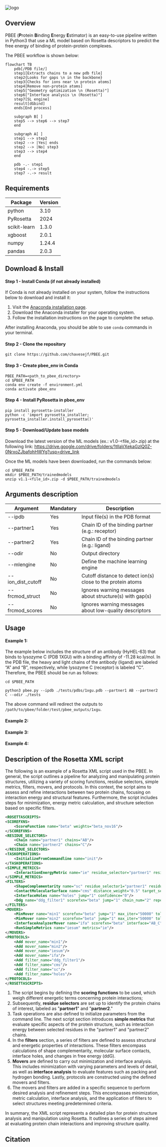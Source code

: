 ![logo](https://github.com/chavesejf/pbee/blob/main/figures/toc_page-0001.jpg)

## Overview
PBEE (**P**rotein **B**inding **E**nergy **E**stimator) is an easy-to-use pipeline written in Python3 that use a ML model based on Rosetta descriptors to predict the free energy of binding of protein-protein complexes.

The PBEE workflow is shown below:

```mermaid
flowchart TB
	pdb[/PDB file/] 
	step1[Extracts chains to a new pdb file] 
	step2{Looks for gaps \n in the backbone}
	step3[Checks for ions near \n protein atoms] 
	step4[Remove non-protein atoms] 
	step5["Geometry optimization \n (Rosetta)"] 
	step6["Interface analysis \n (Rosetta)"] 
	step7[SL engine]
	result[dGbind]
	ends[End process]
	
	subgraph B[ ]
	step5 --> step6 --> step7
	end 
	
	subgraph A[ ]
	step1 --> step2
	step2 --> |Yes| ends
	step2 --> |No| step3
	step3 --> step4
	end 
	
	pdb -.- step1
	step4 -.-> step5
	step7 -.-> result
``` 

## Requirements

| Package        | Version |
|----------------|---------|
| python         | 3.10    |
| PyRosetta      | 2024    |
| scikit-learn   | 1.3.0   |
| xgboost        | 2.0.1   |
| numpy          | 1.24.4  |
| pandas         | 2.0.3   |

## 
## Download & Install
#### Step 1 - Install Conda (if not already installed)

If Conda is not already installed on your system, follow the instructions below to download and install it:

1. Visit the [Anaconda installation page](https://www.anaconda.com/download/success).
2. Download the Anaconda installer for your operating system.
3. Follow the installation instructions on the page to complete the setup.

After installing Anaconda, you should be able to use `conda` commands in your terminal.

#### Step 2 - Clone the repository

```
git clone https://github.com/chavesejf/PBEE.git
```

#### Step 3 - Create pbee_env in Conda
```
PBEE_PATH=<path_to_pbee_directory>
cd $PBEE_PATH
conda env create -f environment.yml
conda activate pbee_env
```

#### Step 4 - Install PyRosetta in pbee_env
```
pip install pyrosetta-installer
python -c 'import pyrosetta_installer; pyrosetta_installer.install_pyrosetta()'
```

#### Step 5 - Download/Update base models

Download the latest version of the ML models (ex.: v1.0-<file_id>.zip) at the following link:
https://drive.google.com/drive/folders/1tIIaVXekaGzlQ0Z-0NrxoZJbafohHWYg?usp=drive_link

Once the ML models have been downloaded, run the commands below:
```
cd $PBEE_PATH
mkdir $PBEE_PATH/trainedmodels
unzip v1.1-<file_id>.zip -d $PBEE_PATH/trainedmodels
```

## Arguments description

| Argument            | Mandatory | Description |
|---------------------|-----------|-------------|
| -\-ipdb             | Yes       | Input file(s) in the PDB format |
| -\-partner1         | Yes       | Chain ID of the binding partner (e.g.: receptor) |
| -\-partner2         | Yes       | Chain ID of the binding partner (e.g.: ligand) |
| -\-odir             | No        | Output directory |
| -\-mlengine         | No        | Define the machine learning engine |
| -\-ion_dist_cutoff  | No        | Cutoff distance to detect ion(s) close to the protein atoms |          
| -\-frcmod_struct    | No        | Ignores warning messages about structure(s) with gap(s) |
| -\-frcmod_scores    | No        | Ignores warning messages about low-quality descriptors |

## Usage
#### Example 1:
The example below includes the structure of an antibody (HyHEL-63) that binds to lysozyme C (PDB 1XGU) with a binding affinity of -11.28 kcal/mol. In the PDB file, the heavy and light chains of the antibody (ligand) are labeled “A” and “B”, respectively, while lysozyme C (receptor) is labeled “C”. Therefore, the PBEE should be run as follows:

``` 
cd $PBEE_PATH
```
```
python3 pbee.py --ipdb ./tests/pdbs/1xgu.pdb --partner1 AB --partner2 C --odir ./tests
```

The above command will redirect the outputs to `/path/to/pbee/folder/test/pbee_outputs/1xgu`.

#### Example 2:

#### Example 3:

#### Example 4:

## Description of the Rosetta XML script

The following is an example of a Rosetta XML script used in the PBEE. In general, the script outlines a pipeline for analyzing and manipulating protein structures, utilizing a variety of scoring functions, residue selectors, simple metrics, filters, movers, and protocols. In this context, the script aims to assess and refine interactions between two protein chains, focusing on interaction energy and structural features. Furthermore, the script includes steps for minimization, energy metric calculation, and structure selection based on specific filters. 

```xml
<ROSETTASCRIPTS>
<SCOREFXNS>
	<ScoreFunction name="beta" weights="beta_nov16"/>
</SCOREFXNS>
<RESIDUE_SELECTORS>
	<Chain name="partner1" chains="AB"/>
	<Chain name="partner2" chains="C"/>
</RESIDUE_SELECTORS>
<TASKOPERATIONS>
	<InitializeFromCommandline name="init"/>
</TASKOPERATIONS>
<SIMPLE_METRICS>
	<InteractionEnergyMetric name="ie" residue_selector="partner1" residue_selector2="partner2" scorefxn="beta"/>
</SIMPLE_METRICS>
<FILTERS>
	<ShapeComplementarity name="sc" residue_selector1="partner1" residue_selector2="partner2" confidence="0"/>
	<ContactMolecularSurface name="cms" distance_weight="0.5" target_selector="partner1" binder_selector="partner2" confidence="0"/>
	<InterfaceHoles name="holes" jump="1" confidence="0"/>
	<Ddg name="ddg_filter1" scorefxn="beta" jump="1" chain_num="2" repeats="1" repack="0" repack_bound="0" repack_unbound="0" threshold="99999" confidence="0"/>
</FILTERS>
<MOVERS>
	<MinMover name="min1" scorefxn="beta" jump="1" max_iter="50000" tolerance="0.0001" cartesian="0" bb="0" chi="1" bb_task_operations="init" chi_task_operations="init"/>
	<MinMover name="min2" scorefxn="beta" jump="1" max_iter="50000" tolerance="0.0001" cartesian="0" bb="1" chi="1" bb_task_operations="init" chi_task_operations="init"/>
	<InterfaceAnalyzerMover name="ifa" scorefxn="beta" interface="AB_C" packstat="1" interface_sc="1" tracer="1" scorefile_reporting_prefix="ifa"/>
	<RunSimpleMetrics name="iesum" metrics="ie"/>
</MOVERS>
<PROTOCOLS>
	<Add mover_name="min1"/>
	<Add mover_name="min2"/>
	<Add mover_name="iesum"/>
	<Add mover_name="ifa"/>
	<Add filter_name="ddg_filter1"/>
	<Add filter_name="cms"/>
	<Add filter_name="sc"/>
	<Add filter_name="holes"/>
</PROTOCOLS>
</ROSETTASCRIPTS>
```

1. The script begins by defining the **scoring functions** to be used, which weigh different energetic terms concerning protein interactions;
2. Subsequently, **residue selectors** are set up to identify the protein chains of interest, labeled as "**partner1**" and "**partner2**." 
3. Task operations are also defined to initialize parameters from the command line. The next script section introduces **simple metrics** that evaluate specific aspects of the protein structure, such as interaction energy between selected residues in the "partner1" and "partner2" chains. 
4. In the **filters** section, a series of filters are defined to assess structural and energetic properties of interactions. These filters encompass calculations of shape complementarity, molecular surface contacts, interface holes, and changes in free energy (ddG). 
5. **Movers** are defined to carry out minimization and interface analysis. This includes minimization with varying parameters and levels of detail, as well as **interface analysis** to evaluate features such as packing and hydrogen bonding. Lastly, protocols are constructed using the defined movers and filters. 
6. The movers and filters are added in a specific sequence to perform desired analysis and refinement steps. This encompasses minimization, metric calculation, interface analysis, and the application of filters to select structures meeting predetermined criteria.

In summary, the XML script represents a detailed plan for protein structure analysis and manipulation using Rosetta. It outlines a series of steps aimed at evaluating protein chain interactions and improving structure quality.

## Citation
